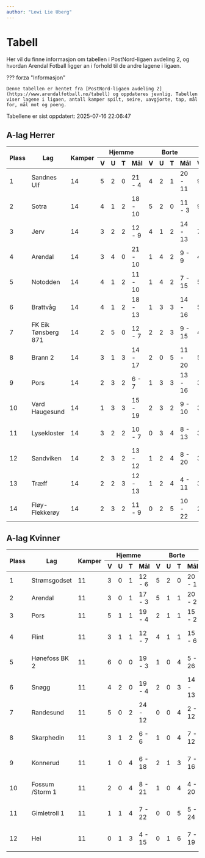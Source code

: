 ```yaml
---
author: "Lewi Lie Uberg"
---
```


# Tabell

Her vil du finne informasjon om tabellen i PostNord-ligaen avdeling 2, og hvordan Arendal Fotball ligger an i forhold til de andre lagene i ligaen.

??? forza "Informasjon"

    Denne tabellen er hentet fra [PostNord-ligaen avdeling 2](https://www.arendalfotball.no/tabell) og oppdateres jevnlig. Tabellen viser lagene i ligaen, antall kamper spilt, seire, uavgjorte, tap, mål for, mål mot og poeng.

Tabellene er sist oppdatert: 2025-07-16 22:06:47

## A-lag Herrer

<table>
  <thead>
    <tr class="row-highlight">
      <th rowspan="2">Plass</th>
      <th rowspan="2">Lag</th>
      <th rowspan="2">Kamper</th>
      <th colspan="4">Hjemme</th>
      <th colspan="4">Borte</th>
      <th colspan="5">Total</th>
      <th rowspan="2">Poeng</th>
    </tr>
    <tr class="row-highlight">
      <th>V</th>
      <th>U</th>
      <th>T</th>
      <th>Mål</th>
      <th>V</th>
      <th>U</th>
      <th>T</th>
      <th>Mål</th>
      <th>V</th>
      <th>U</th>
      <th>T</th>
      <th>Mål</th>
      <th>Diff</th>
    </tr>
  </thead>
  <tbody>
    <tr>
      <td>1</td>
      <td>Sandnes Ulf</td>
      <td>14</td>
      <td>5</td>
      <td>2</td>
      <td>0</td>
      <td>21 - 4</td>
      <td>4</td>
      <td>2</td>
      <td>1</td>
      <td>20 - 11</td>
      <td>9</td>
      <td>4</td>
      <td>1</td>
      <td>41 - 15</td>
      <td>26</td>
      <td>31</td>
    </tr>
    <tr>
      <td>2</td>
      <td>Sotra</td>
      <td>14</td>
      <td>4</td>
      <td>1</td>
      <td>2</td>
      <td>18 - 10</td>
      <td>5</td>
      <td>2</td>
      <td>0</td>
      <td>11 - 3</td>
      <td>9</td>
      <td>3</td>
      <td>2</td>
      <td>29 - 13</td>
      <td>16</td>
      <td>30</td>
    </tr>
    <tr>
      <td>3</td>
      <td>Jerv</td>
      <td>14</td>
      <td>3</td>
      <td>2</td>
      <td>2</td>
      <td>12 - 9</td>
      <td>4</td>
      <td>1</td>
      <td>2</td>
      <td>14 - 13</td>
      <td>7</td>
      <td>3</td>
      <td>4</td>
      <td>26 - 22</td>
      <td>4</td>
      <td>24</td>
    </tr>
    <tr class="row-highlight">
      <td>4</td>
      <td>Arendal</td>
      <td>14</td>
      <td>3</td>
      <td>4</td>
      <td>0</td>
      <td>21 - 10</td>
      <td>1</td>
      <td>4</td>
      <td>2</td>
      <td>9 - 9</td>
      <td>4</td>
      <td>8</td>
      <td>2</td>
      <td>30 - 19</td>
      <td>11</td>
      <td>20</td>
    </tr>
    <tr>
      <td>5</td>
      <td>Notodden</td>
      <td>14</td>
      <td>4</td>
      <td>1</td>
      <td>2</td>
      <td>11 - 10</td>
      <td>1</td>
      <td>4</td>
      <td>2</td>
      <td>7 - 15</td>
      <td>5</td>
      <td>5</td>
      <td>4</td>
      <td>18 - 25</td>
      <td>-7</td>
      <td>20</td>
    </tr>
    <tr>
      <td>6</td>
      <td>Brattvåg</td>
      <td>14</td>
      <td>4</td>
      <td>1</td>
      <td>2</td>
      <td>18 - 13</td>
      <td>1</td>
      <td>3</td>
      <td>3</td>
      <td>14 - 16</td>
      <td>5</td>
      <td>4</td>
      <td>5</td>
      <td>32 - 29</td>
      <td>3</td>
      <td>19</td>
    </tr>
    <tr>
      <td>7</td>
      <td>FK Eik Tønsberg 871</td>
      <td>14</td>
      <td>2</td>
      <td>5</td>
      <td>0</td>
      <td>12 - 7</td>
      <td>2</td>
      <td>2</td>
      <td>3</td>
      <td>9 - 15</td>
      <td>4</td>
      <td>7</td>
      <td>3</td>
      <td>21 - 22</td>
      <td>-1</td>
      <td>19</td>
    </tr>
    <tr>
      <td>8</td>
      <td>Brann  2</td>
      <td>14</td>
      <td>3</td>
      <td>1</td>
      <td>3</td>
      <td>14 - 17</td>
      <td>2</td>
      <td>0</td>
      <td>5</td>
      <td>11 - 20</td>
      <td>5</td>
      <td>1</td>
      <td>8</td>
      <td>25 - 37</td>
      <td>-12</td>
      <td>16</td>
    </tr>
    <tr>
      <td>9</td>
      <td>Pors</td>
      <td>14</td>
      <td>2</td>
      <td>3</td>
      <td>2</td>
      <td>6 - 7</td>
      <td>1</td>
      <td>3</td>
      <td>3</td>
      <td>13 - 16</td>
      <td>3</td>
      <td>6</td>
      <td>5</td>
      <td>19 - 23</td>
      <td>-4</td>
      <td>15</td>
    </tr>
    <tr>
      <td>10</td>
      <td>Vard Haugesund</td>
      <td>14</td>
      <td>1</td>
      <td>3</td>
      <td>3</td>
      <td>15 - 19</td>
      <td>2</td>
      <td>3</td>
      <td>2</td>
      <td>9 - 10</td>
      <td>3</td>
      <td>6</td>
      <td>5</td>
      <td>24 - 29</td>
      <td>-5</td>
      <td>15</td>
    </tr>
    <tr>
      <td>11</td>
      <td>Lysekloster</td>
      <td>14</td>
      <td>3</td>
      <td>2</td>
      <td>2</td>
      <td>10 - 7</td>
      <td>0</td>
      <td>3</td>
      <td>4</td>
      <td>8 - 13</td>
      <td>3</td>
      <td>5</td>
      <td>6</td>
      <td>18 - 20</td>
      <td>-2</td>
      <td>14</td>
    </tr>
    <tr>
      <td>12</td>
      <td>Sandviken</td>
      <td>14</td>
      <td>2</td>
      <td>3</td>
      <td>2</td>
      <td>13 - 12</td>
      <td>1</td>
      <td>2</td>
      <td>4</td>
      <td>8 - 20</td>
      <td>3</td>
      <td>5</td>
      <td>6</td>
      <td>21 - 32</td>
      <td>-11</td>
      <td>14</td>
    </tr>
    <tr>
      <td>13</td>
      <td>Træff</td>
      <td>14</td>
      <td>2</td>
      <td>2</td>
      <td>3</td>
      <td>12 - 13</td>
      <td>1</td>
      <td>2</td>
      <td>4</td>
      <td>4 - 11</td>
      <td>3</td>
      <td>4</td>
      <td>7</td>
      <td>16 - 24</td>
      <td>-8</td>
      <td>13</td>
    </tr>
    <tr>
      <td>14</td>
      <td>Fløy-Flekkerøy</td>
      <td>14</td>
      <td>2</td>
      <td>3</td>
      <td>2</td>
      <td>11 - 9</td>
      <td>0</td>
      <td>2</td>
      <td>5</td>
      <td>10 - 22</td>
      <td>2</td>
      <td>5</td>
      <td>7</td>
      <td>21 - 31</td>
      <td>-10</td>
      <td>11</td>
    </tr>
  </tbody>
</table>

## A-lag Kvinner

<table>
  <thead>
    <tr class="row-highlight">
      <th rowspan="2">Plass</th>
      <th rowspan="2">Lag</th>
      <th rowspan="2">Kamper</th>
      <th colspan="4">Hjemme</th>
      <th colspan="4">Borte</th>
      <th colspan="5">Total</th>
      <th rowspan="2">Poeng</th>
    </tr>
    <tr class="row-highlight">
      <th>V</th>
      <th>U</th>
      <th>T</th>
      <th>Mål</th>
      <th>V</th>
      <th>U</th>
      <th>T</th>
      <th>Mål</th>
      <th>V</th>
      <th>U</th>
      <th>T</th>
      <th>Mål</th>
      <th>Diff</th>
    </tr>
  </thead>
  <tbody>
    <tr>
      <td>1</td>
      <td>Strømsgodset</td>
      <td>11</td>
      <td>3</td>
      <td>0</td>
      <td>1</td>
      <td>12 - 6</td>
      <td>5</td>
      <td>2</td>
      <td>0</td>
      <td>20 - 1</td>
      <td>8</td>
      <td>2</td>
      <td>1</td>
      <td>32 - 7</td>
      <td>25</td>
      <td>26</td>
    </tr>
    <tr class="row-highlight">
      <td>2</td>
      <td>Arendal</td>
      <td>11</td>
      <td>3</td>
      <td>0</td>
      <td>1</td>
      <td>17 - 3</td>
      <td>5</td>
      <td>1</td>
      <td>1</td>
      <td>20 - 2</td>
      <td>8</td>
      <td>1</td>
      <td>2</td>
      <td>37 - 5</td>
      <td>32</td>
      <td>25</td>
    </tr>
    <tr>
      <td>3</td>
      <td>Pors</td>
      <td>11</td>
      <td>5</td>
      <td>1</td>
      <td>1</td>
      <td>19 - 4</td>
      <td>2</td>
      <td>1</td>
      <td>1</td>
      <td>15 - 2</td>
      <td>7</td>
      <td>2</td>
      <td>2</td>
      <td>34 - 6</td>
      <td>28</td>
      <td>23</td>
    </tr>
    <tr>
      <td>4</td>
      <td>Flint</td>
      <td>11</td>
      <td>3</td>
      <td>1</td>
      <td>1</td>
      <td>12 - 7</td>
      <td>4</td>
      <td>1</td>
      <td>1</td>
      <td>15 - 6</td>
      <td>7</td>
      <td>2</td>
      <td>2</td>
      <td>27 - 13</td>
      <td>14</td>
      <td>23</td>
    </tr>
    <tr>
      <td>5</td>
      <td>Hønefoss BK 2</td>
      <td>11</td>
      <td>6</td>
      <td>0</td>
      <td>0</td>
      <td>19 - 3</td>
      <td>1</td>
      <td>0</td>
      <td>4</td>
      <td>5 - 26</td>
      <td>7</td>
      <td>0</td>
      <td>4</td>
      <td>24 - 29</td>
      <td>-5</td>
      <td>21</td>
    </tr>
    <tr>
      <td>6</td>
      <td>Snøgg</td>
      <td>11</td>
      <td>4</td>
      <td>2</td>
      <td>0</td>
      <td>19 - 4</td>
      <td>2</td>
      <td>0</td>
      <td>3</td>
      <td>14 - 13</td>
      <td>6</td>
      <td>2</td>
      <td>3</td>
      <td>33 - 17</td>
      <td>16</td>
      <td>20</td>
    </tr>
    <tr>
      <td>7</td>
      <td>Randesund</td>
      <td>11</td>
      <td>5</td>
      <td>0</td>
      <td>2</td>
      <td>24 - 12</td>
      <td>0</td>
      <td>0</td>
      <td>4</td>
      <td>2 - 12</td>
      <td>5</td>
      <td>0</td>
      <td>6</td>
      <td>26 - 24</td>
      <td>2</td>
      <td>15</td>
    </tr>
    <tr>
      <td>8</td>
      <td>Skarphedin</td>
      <td>11</td>
      <td>3</td>
      <td>1</td>
      <td>2</td>
      <td>6 - 6</td>
      <td>1</td>
      <td>0</td>
      <td>4</td>
      <td>7 - 12</td>
      <td>4</td>
      <td>1</td>
      <td>6</td>
      <td>13 - 18</td>
      <td>-5</td>
      <td>13</td>
    </tr>
    <tr>
      <td>9</td>
      <td>Konnerud</td>
      <td>11</td>
      <td>1</td>
      <td>0</td>
      <td>4</td>
      <td>6 - 18</td>
      <td>2</td>
      <td>1</td>
      <td>3</td>
      <td>7 - 16</td>
      <td>3</td>
      <td>1</td>
      <td>7</td>
      <td>13 - 34</td>
      <td>-21</td>
      <td>10</td>
    </tr>
    <tr>
      <td>10</td>
      <td>Fossum /Storm 1</td>
      <td>11</td>
      <td>2</td>
      <td>0</td>
      <td>4</td>
      <td>8 - 21</td>
      <td>1</td>
      <td>0</td>
      <td>4</td>
      <td>4 - 20</td>
      <td>3</td>
      <td>0</td>
      <td>8</td>
      <td>12 - 41</td>
      <td>-29</td>
      <td>9</td>
    </tr>
    <tr>
      <td>11</td>
      <td>Gimletroll 1</td>
      <td>11</td>
      <td>1</td>
      <td>1</td>
      <td>4</td>
      <td>7 - 22</td>
      <td>0</td>
      <td>0</td>
      <td>5</td>
      <td>5 - 24</td>
      <td>1</td>
      <td>1</td>
      <td>9</td>
      <td>12 - 46</td>
      <td>-34</td>
      <td>4</td>
    </tr>
    <tr>
      <td>12</td>
      <td>Hei</td>
      <td>11</td>
      <td>0</td>
      <td>1</td>
      <td>3</td>
      <td>4 - 15</td>
      <td>0</td>
      <td>1</td>
      <td>6</td>
      <td>7 - 19</td>
      <td>0</td>
      <td>2</td>
      <td>9</td>
      <td>11 - 34</td>
      <td>-23</td>
      <td>2</td>
    </tr>
  </tbody>
</table>
